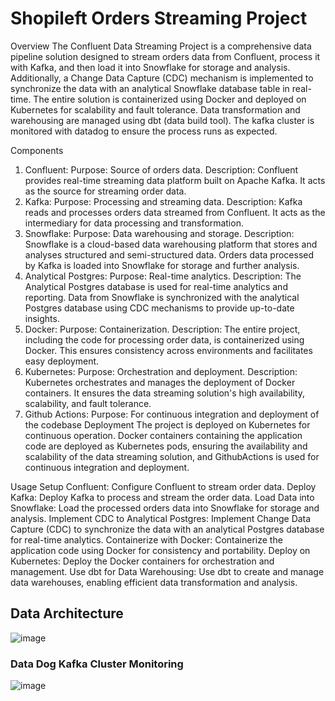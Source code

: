 # Shopileft Orders Streaming Project
Overview
The Confluent Data Streaming Project is a comprehensive data pipeline solution designed to stream orders data from Confluent, process it with Kafka, and then load it into Snowflake for storage and analysis. Additionally, a Change Data Capture (CDC) mechanism is implemented to synchronize the data with an analytical Snowflake database table in real-time. The entire solution is containerized using Docker and deployed on Kubernetes for scalability and fault tolerance. Data transformation and warehousing are managed using dbt (data build tool). The kafka cluster is monitored with datadog to ensure the process runs as expected. 

Components
1. Confluent:
Purpose: Source of orders data.
Description: Confluent provides real-time streaming data platform built on Apache Kafka. It acts as the source for streaming order data.
2. Kafka:
Purpose: Processing and streaming data.
Description: Kafka reads and processes orders data streamed from Confluent. It acts as the intermediary for data processing and transformation.
3. Snowflake:
Purpose: Data warehousing and storage.
Description: Snowflake is a cloud-based data warehousing platform that stores and analyses structured and semi-structured data. Orders data processed by Kafka is loaded into Snowflake for storage and further analysis.
4. Analytical Postgres:
Purpose: Real-time analytics.
Description: The Analytical Postgres database is used for real-time analytics and reporting. Data from Snowflake is synchronized with the analytical Postgres database using CDC mechanisms to provide up-to-date insights.
5. Docker:
Purpose: Containerization.
Description: The entire project, including the code for processing order data, is containerized using Docker. This ensures consistency across environments and facilitates easy deployment.
6. Kubernetes:
Purpose: Orchestration and deployment.
Description: Kubernetes orchestrates and manages the deployment of Docker containers. It ensures the data streaming solution's high availability, scalability, and fault tolerance.
7. Github Actions:
Purpose: For continuous integration and deployment of the codebase
Deployment
The project is deployed on Kubernetes for continuous operation. Docker containers containing the application code are deployed as Kubernetes pods, ensuring the availability and scalability of the data streaming solution, and GithubActions is used for continuous integration and deployment. 

Usage
Setup Confluent: Configure Confluent to stream order data.
Deploy Kafka: Deploy Kafka to process and stream the order data.
Load Data into Snowflake: Load the processed orders data into Snowflake for storage and analysis.
Implement CDC to Analytical Postgres: Implement Change Data Capture (CDC) to synchronize the data with an analytical Postgres database for real-time analytics.
Containerize with Docker: Containerize the application code using Docker for consistency and portability.
Deploy on Kubernetes: Deploy the Docker containers for orchestration and management.
Use dbt for Data Warehousing: Use dbt to create and manage data warehouses, enabling efficient data transformation and analysis.

## Data Architecture 
![image](https://github.com/Idowuilekura/orders_confluent_streaming_project/assets/38056084/c33b26db-3245-431a-9f73-76ed4806888d)

### Data Dog Kafka Cluster Monitoring
![image](https://github.com/Idowuilekura/orders_confluent_streaming_project/assets/38056084/723494aa-b671-48ee-ad6d-9d5793abfee1)


